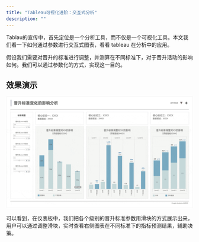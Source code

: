 ```yaml
---
title: "Tableau可视化进阶：交互式分析"
description: ""
---
```


Tablau的宣传中，首先定位是一个分析工具，而不仅是一个可视化工具。本文我们看一下如何通过参数进行交互式图表，看看 tableau 在分析中的应用。

假设我们需要对晋升的标准进行调整，并测算在不同标准下，对于晋升活动的影响如何。我们可以通过参数化的方式，实现这一目的。

## 效果演示

![tableau_interactive](../../../../assets/visualization/tableau_interactive.gif)

可以看到，在仪表板中，我们把各个级别的晋升标准参数用滑块的方式展示出来，用户可以通过调整滑块，实时查看右侧图表在不同标准下的指标预测结果，辅助决策。